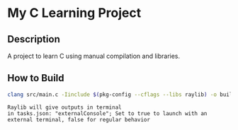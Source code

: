 # My C Learning Project

## Description
A project to learn C using manual compilation and libraries.

## How to Build
```bash
clang src/main.c -Iinclude $(pkg-config --cflags --libs raylib) -o build/main
```
    Raylib will give outputs in terminal
    in tasks.json: "externalConsole"; Set to true to launch with an external terminal, false for regular behavior